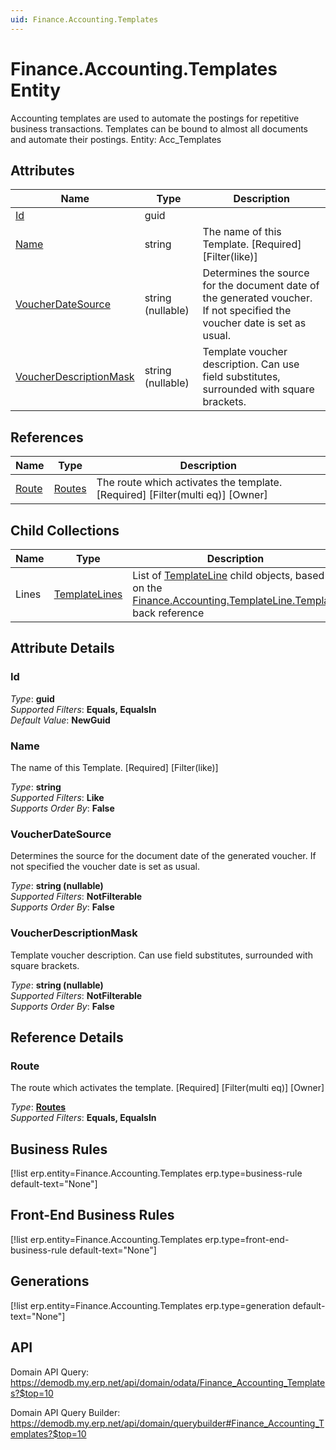 ```yaml
---
uid: Finance.Accounting.Templates
---
```

# Finance.Accounting.Templates Entity

Accounting templates are used to automate the postings for repetitive business transactions. Templates can be bound to almost all documents and automate their postings. Entity: Acc_Templates

## Attributes

| Name | Type | Description |
| ---- | ---- | --- |
| [Id](Finance.Accounting.Templates.md#id) | guid |  
| [Name](Finance.Accounting.Templates.md#name) | string | The name of this Template. [Required] [Filter(like)] 
| [VoucherDateSource](Finance.Accounting.Templates.md#voucherdatesource) | string (nullable) | Determines the source for the document date of the generated voucher. If not specified the voucher date is set as usual. 
| [VoucherDescriptionMask](Finance.Accounting.Templates.md#voucherdescriptionmask) | string (nullable) | Template voucher description. Can use field substitutes, surrounded with square brackets. 

## References

| Name | Type | Description |
| ---- | ---- | --- |
| [Route](Finance.Accounting.Templates.md#route) | [Routes](Systems.Workflow.Routes.md) | The route which activates the template. [Required] [Filter(multi eq)] [Owner] |

## Child Collections

| Name | Type | Description |
| ---- | ---- | --- |
| Lines | [TemplateLines](Finance.Accounting.TemplateLines.md) | List of [TemplateLine](Finance.Accounting.TemplateLines.md) child objects, based on the [Finance.Accounting.TemplateLine.Template](Finance.Accounting.TemplateLines.md#template) back reference 


## Attribute Details

### Id

_Type_: **guid**  
_Supported Filters_: **Equals, EqualsIn**  
_Default Value_: **NewGuid**  

### Name

The name of this Template. [Required] [Filter(like)]

_Type_: **string**  
_Supported Filters_: **Like**  
_Supports Order By_: **False**  

### VoucherDateSource

Determines the source for the document date of the generated voucher. If not specified the voucher date is set as usual.

_Type_: **string (nullable)**  
_Supported Filters_: **NotFilterable**  
_Supports Order By_: **False**  

### VoucherDescriptionMask

Template voucher description. Can use field substitutes, surrounded with square brackets.

_Type_: **string (nullable)**  
_Supported Filters_: **NotFilterable**  
_Supports Order By_: **False**  


## Reference Details

### Route

The route which activates the template. [Required] [Filter(multi eq)] [Owner]

_Type_: **[Routes](Systems.Workflow.Routes.md)**  
_Supported Filters_: **Equals, EqualsIn**  



## Business Rules

[!list erp.entity=Finance.Accounting.Templates erp.type=business-rule default-text="None"]

## Front-End Business Rules

[!list erp.entity=Finance.Accounting.Templates erp.type=front-end-business-rule default-text="None"]

## Generations

[!list erp.entity=Finance.Accounting.Templates erp.type=generation default-text="None"]

## API

Domain API Query:
<https://demodb.my.erp.net/api/domain/odata/Finance_Accounting_Templates?$top=10>

Domain API Query Builder:
<https://demodb.my.erp.net/api/domain/querybuilder#Finance_Accounting_Templates?$top=10>

